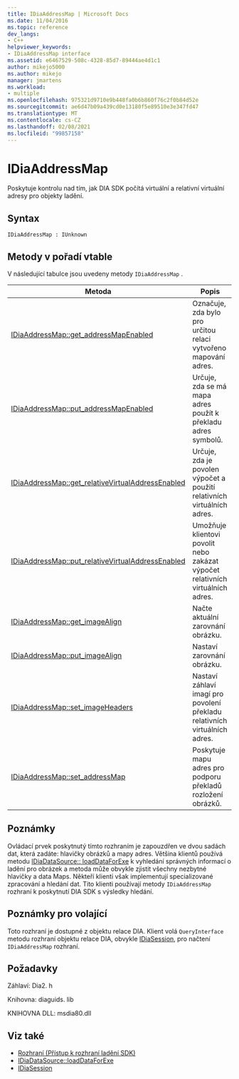 ```yaml
---
title: IDiaAddressMap | Microsoft Docs
ms.date: 11/04/2016
ms.topic: reference
dev_langs:
- C++
helpviewer_keywords:
- IDiaAddressMap interface
ms.assetid: e6467529-508c-4328-85d7-89444ae4d1c1
author: mikejo5000
ms.author: mikejo
manager: jmartens
ms.workload:
- multiple
ms.openlocfilehash: 975321d9710e9b448fa0b6b860f76c2f0b84d52e
ms.sourcegitcommit: ae6d47b09a439cd0e13180f5e89510e3e347fd47
ms.translationtype: MT
ms.contentlocale: cs-CZ
ms.lasthandoff: 02/08/2021
ms.locfileid: "99857158"
---
```

# <a name="idiaaddressmap"></a>IDiaAddressMap
Poskytuje kontrolu nad tím, jak DIA SDK počítá virtuální a relativní virtuální adresy pro objekty ladění.

## <a name="syntax"></a>Syntax

```
IDiaAddressMap : IUnknown
```

## <a name="methods-in-vtable-order"></a>Metody v pořadí vtable
 V následující tabulce jsou uvedeny metody `IDiaAddressMap` .

|Metoda|Popis|
|------------|-----------------|
|[IDiaAddressMap::get_addressMapEnabled](../../debugger/debug-interface-access/idiaaddressmap-get-addressmapenabled.md)|Označuje, zda bylo pro určitou relaci vytvořeno mapování adres.|
|[IDiaAddressMap::put_addressMapEnabled](../../debugger/debug-interface-access/idiaaddressmap-put-addressmapenabled.md)|Určuje, zda se má mapa adres použít k překladu adres symbolů.|
|[IDiaAddressMap::get_relativeVirtualAddressEnabled](../../debugger/debug-interface-access/idiaaddressmap-get-relativevirtualaddressenabled.md)|Určuje, zda je povolen výpočet a použití relativních virtuálních adres.|
|[IDiaAddressMap::put_relativeVirtualAddressEnabled](../../debugger/debug-interface-access/idiaaddressmap-put-relativevirtualaddressenabled.md)|Umožňuje klientovi povolit nebo zakázat výpočet relativních virtuálních adres.|
|[IDiaAddressMap::get_imageAlign](../../debugger/debug-interface-access/idiaaddressmap-get-imagealign.md)|Načte aktuální zarovnání obrázku.|
|[IDiaAddressMap::put_imageAlign](../../debugger/debug-interface-access/idiaaddressmap-put-imagealign.md)|Nastaví zarovnání obrázku.|
|[IDiaAddressMap::set_imageHeaders](../../debugger/debug-interface-access/idiaaddressmap-set-imageheaders.md)|Nastaví záhlaví imagí pro povolení překladu relativních virtuálních adres.|
|[IDiaAddressMap::set_addressMap](../../debugger/debug-interface-access/idiaaddressmap-set-addressmap.md)|Poskytuje mapu adres pro podporu překladů rozložení obrázků.|

## <a name="remarks"></a>Poznámky
 Ovládací prvek poskytnutý tímto rozhraním je zapouzdřen ve dvou sadách dat, která zadáte: hlavičky obrázků a mapy adres. Většina klientů používá metodu [IDiaDataSource:: loadDataForExe](../../debugger/debug-interface-access/idiadatasource-loaddataforexe.md) k vyhledání správných informací o ladění pro obrázek a metoda může obvykle zjistit všechny nezbytné hlavičky a data Maps. Někteří klienti však implementují specializované zpracování a hledání dat. Tito klienti používají metody `IDiaAddressMap` rozhraní k poskytnutí DIA SDK s výsledky hledání.

## <a name="notes-for-callers"></a>Poznámky pro volající
 Toto rozhraní je dostupné z objektu relace DIA. Klient volá `QueryInterface` metodu rozhraní objektu relace DIA, obvykle [IDiaSession](../../debugger/debug-interface-access/idiasession.md), pro načtení `IDiaAddressMap` rozhraní.

## <a name="requirements"></a>Požadavky
 Záhlaví: Dia2. h

 Knihovna: diaguids. lib

 KNIHOVNA DLL: msdia80.dll

## <a name="see-also"></a>Viz také
- [Rozhraní (Přístup k rozhraní ladění SDK)](../../debugger/debug-interface-access/interfaces-debug-interface-access-sdk.md)
- [IDiaDataSource::loadDataForExe](../../debugger/debug-interface-access/idiadatasource-loaddataforexe.md)
- [IDiaSession](../../debugger/debug-interface-access/idiasession.md)